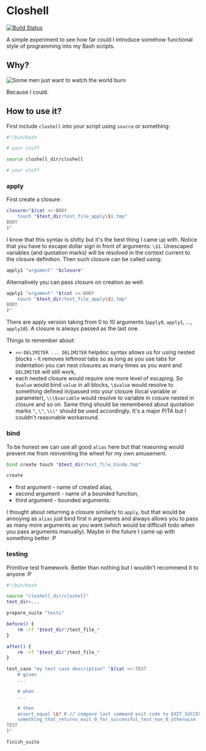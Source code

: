 # Closhell

[![Build Status](https://travis-ci.org/MateuszKubuszok/Closhell.png)](https://travis-ci.org/MateuszKubuszok/Closhell)

A simple experiment to see how far could I introduce somehow functional style of programming into my Bash scripts.

## Why?

![Some men just want to watch the world burn](http://i0.kym-cdn.com/photos/images/original/000/494/455/f31.jpg)

Because I could.

## How to use it?

First include `closhell` into your script using `source` or something:

```bash
#!/bin/bash

# your stuff

source closhell_dir/closhell

# your stuff
```

### apply

First create a closure:

```bash
closure="$(cat <<-BODY
	touch "$test_dir/test_file_apply\$1.tmp"
BODY
)"
```

I know that this syntax is shitty but it's the best thing I came up with. Notice that you have to escape dollar sign in
front of arguments: `\$1`. Unescaped variables (and quotation marks) will be resolved in the context current to
the closure definition. Then such closure can be called using:

```bash
apply1 "argument" "$closure"
```

Alternatively you can pass closure on creation as well:

```bash
apply1 "argument" "$(cat <<-BODY
	touch "$test_dir/test_file_apply\$1.tmp"
BODY
)"
```

There are apply version taking from 0 to 10 arguments (`apply0`, `apply1`, ..., `apply10`). A closure is always passed
as the last one.

Things to remember about:

  * `<<-DELIMITER ... DELIMITER` helpdoc syntax allows us for using nested blocks - it removes leftmost tabs so as long
    as you use tabs for indentation you can nest closures as many times as you want and `DELIMITER` will still work,
  * each nested closure would require one more level of escaping. So `$value` would bind `value` in all blocks,
    `\$value` would resolve to something defined in/passed into your closure (local variable or parameter),
    `\\\$variable` would resolve to variable in cosure nested in closure and so on. Same thing should be remembered
    about quotation marks `"`, `\"`, `\\\"` should be used accordingly. It's a major PITA but I couldn't reasonable
     workaround.

### bind

To be honest we can use all good `alias` here but that reasoning would prevent me from reinventing the wheel for my own
amusement.

```bash
bind create touch "$test_dir/test_file_binda.tmp"

create
```

 * first argument - name of created alias,
 * second argument - name of a bounded function,
 * third argument - bounded arguments.

I thought about returning a closure similarly to `apply`, but that would be annoying as `alias` just bind first n
arguments and always allows you to pass as many more arguments as you want (which would be difficult todo when you pass
arguments manually). Maybe in the future I came up with something better :P

### testing

Primitive test framework. Better than nothing but I wouldn't recommend it to anyone :P

```bash
#!/bin/bash

source "closhell_dir/closhell"
test_dir=...

prepare_suite "tests"

before() {
	rm -rf "$test_dir"/test_file_*
}

after() {
	rm -rf "$test_dir"/test_file_*
}

test_case "my test case description" "$(cat <<-TEST
	# given
	...

	# when
	...

	# then
	assert_equal \$? 0 // compare last command exit code to EXIT_SUCCESS
	something_that_returns_exit_0_for_successful_test_non_0_otherwise
TEST
)"

finish_suite
```
